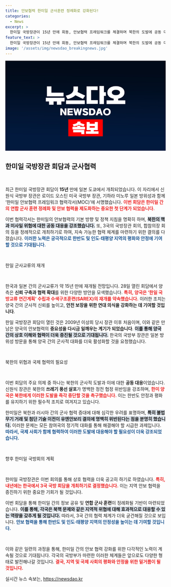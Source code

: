 ```yaml
---
title: 안보협력 한미일 군사훈련 정례화로 강화된다!
categories:
  - News
excerpt: >
  한미일 국방장관이 15년 만에 회동, 안보협력 프레임워크를 체결하며 북한의 도발에 공동 대응하기로! 이들의 전략적 협력이 한반도와 인도·태평양의 안보를 어떻게 변화시킬지 궁금하다면 클릭하세요!
feature_text: >
  한미일 국방장관이 15년 만에 회동, 안보협력 프레임워크를 체결하며 북한의 도발에 공동 대응하기로! 이들의 전략적 협력이 한반도와 인도·태평양의 안보를 어떻게 변화시킬지 궁금하다면 클릭하세요!
image: '/assets/img/newsdao_breakingnews.jpg'
---
```


<p><img src="/assets/img/newsdao_breakingnews.jpg" alt="bookingtag 속보" /></p>

<h2 data-ke-size="size26">한미일 국방장관 회담과 군사협력</h2>

<p data-ke-size="size16">&nbsp;</p>

<p>최근 한미일 국방장관 회담이 <strong>15년</strong> 만에 일본 도쿄에서 개최되었습니다. 이 자리에서 신원식 국방부 장관은 로이드 오스틴 미국 국방부 장관, 기하라 미노루 일본 방위성과 함께 ‘한미일 안보협력 프레임워크 협력각서(MOC)’에 서명했습니다. <b><span style="color: #ee2323;">이번 회담은 한미일 간의 연합 군사 훈련 정례화 및 안보 협력을 제도화하는 중요한 첫 단계가 되었습니다.</span></b></p>

<p>이번 협력각서는 한미일의 안보협력의 기본 방향 및 정책 지침을 명확히 하며, <b><span style="background-color: #21538527;">북한의 핵과 미사일 위협에 대한 공동 대응을 강조했습니다.</span></b> 또, 3국의 국방장관 회의, 합참의장 회의 등을 정례적으로 개최하기로 하여, 지속 가능한 협력 체계를 마련하기 위한 결의를 다졌습니다. <b><span style="color: #1a5490;">이러한 노력은 궁극적으로 한반도 및 인도·태평양 지역의 평화와 안정에 기여할 것으로 기대됩니다.</span></b></p>

<p data-ke-size="size16">&nbsp;</p>

<p>한일 군사교류의 재개</p>

<p data-ke-size="size16">&nbsp;</p>

<p>한국과 일본 간의 군사교류가 약 15년 만에 재개될 전망입니다. 28일 열린 회담에서 양측은 <strong>신뢰 구축과 협력 확대</strong>를 위한 다양한 방안을 모색했습니다. <b><span style="color: #ee2323;">특히, 양국은 ‘한일 국방교류 연간계획’ 수립과 수색구조훈련(SAREX)의 재개를 약속했습니다.</span></b> 이러한 조치는 양국 간의 군사적 신뢰를 높이고, <strong>안전 보장을 위한 연대 의식을 강화하는 데 기여할 것입니다</strong>.</p>

<p>한일 국방장관 회담이 열린 것은 2009년 이상희 당시 장관 이후 처음이며, 이와 같은 만남은 양국의 안보협력의 <strong>중요성을 다시금 일깨우는 계기가 되었습니다</strong>. <b><span style="background-color: #21538527;">이를 통해 양국 간의 상호 이해와 협력이 더욱 증진될 것으로 기대됩니다.</span></b> 한국의 국방부 장관은 일본 방위성 방문을 통해 양국 간의 군사적 대화를 더욱 활성화할 것을 요청했습니다. </p>

<p data-ke-size="size16">&nbsp;</p>

<p>북한의 위협과 국제 협력의 필요성</p>

<p data-ke-size="size16">&nbsp;</p>

<p>이번 회담의 주요 의제 중 하나는 북한의 군사적 도발과 이에 대한 <strong>공동 대응</strong>이었습니다. 신원식 장관은 북한의 <strong>쓰레기 풍선 살포</strong>가 명백한 정전 협정 위반임을 강조하며, <b><span style="color: #ee2323;">한미 양국은 북한에게 이러한 도발을 즉각 중단할 것을 촉구했습니다.</span></b> 이는 한반도 안정과 평화를 유지하기 위한 필수적 조치로 여겨지고 있습니다. </p>

<p>한미일은 북한과 러시아 간의 군사 협력 증대에 대해 심각한 우려를 표명하며, <b><span style="background-color: #21538527;">특히 불법 무기 거래 및 첨단 기술 이전이 유엔안보리 결의에 명백히 위반된다는 점을 분명히 했습니다.</span></b> 이러한 문제는 모든 참여국의 정기적 대화를 통해 해결해야 할 시급한 과제입니다. <b><span style="color: #1a5490;">따라서, 국제 사회가 함께 협력하여 이러한 도발에 대응해야 할 필요성이 더욱 강조되었습니다.</span></b></p>

<p data-ke-size="size16">&nbsp;</p>

<p>향후 한미일 국방회의 계획</p>

<p data-ke-size="size16">&nbsp;</p>

<p>한미일 국방장관은 이번 회의를 통해 상호 협력을 더욱 공고히 하기로 하였습니다. <b><span style="color: #ee2323;">특히, 내년에는 한국에서 3국 국방 회담을 개최하기로 결정했습니다.</span></b> 이는 지역 안보 협력을 증진하기 위한 중요한 기회가 될 것입니다. </p>

<p>이번 회담을 통해 한미일 간의 정보 공유 및 <strong>연합 군사 훈련</strong>이 정례화될 기반이 마련되었습니다. <b><span style="background-color: #21538527;">이를 통해, 각국은 북핵 문제와 같은 지역적 위협에 대해 효과적으로 대응할 수 있는 역량을 갖추게 될 것입니다.</span></b> 따라서, 3국 간의 협력 체계가 더욱 굳건해질 것으로 보입니다. <b><span style="color: #1a5490;">안보 협력을 통해 한반도 및 인도·태평양 지역의 안정성을 높이는 데 기여할 것입니다.</span></b></p>

<p data-ke-size="size16">&nbsp;</p>

<p>이와 같은 일련의 과정을 통해, 한미일 간의 안보 협력 강화를 위한 다각적인 노력이 계속될 것으로 기대됩니다. 각국의 국방부가 마련한 이러한 체계들은 앞으로도 다양한 형태로 발전해나갈 것입니다. <b><span style="color: #ee2323;">결국, 지역 및 국제 사회의 평화와 안정을 위한 밑거름이 될 것입니다.</span></b></p>
실시간 뉴스 속보는, <a href="https://newsdao.kr" rel="dofollow">https://newsdao.kr</a>



